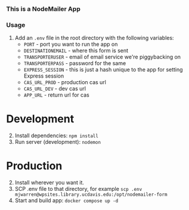 ### This is a NodeMailer App

### Usage

1. Add an `.env` file in the root directory with the following variables:
   - `PORT` - port you want to run the app on
   - `DESTINATIONEMAIL` - where this form is sent
   - `TRANSPORTERUSER` - email of email service we're piggybacking on
   - `TRANSPORTERPASS` - password for the same
   - `EXPRESS_SESSION` - this is just a hash unique to the app for setting Express session
   - `CAS_URL_PROD` - production cas url
   - `CAS_URL_DEV` - dev cas url
   - `APP_URL` - return url for cas

# Development

2. Install dependencies: `npm install`
3. Run server (development): `nodemon`

# Production

2. Install wherever you want it.
3. SCP .env file to that directory, for example `scp .env mjwarren@wpsites.library.ucdavis.edu:/opt/nodemailer-form`
4. Start and build app: `docker compose up -d`
